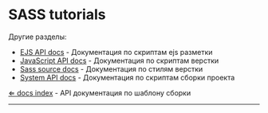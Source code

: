 # SASS tutorials

Другие разделы:

- [EJS API docs](../ejs/index.html) - Документация по скриптам ejs разметки
- [JavaScript API docs](../js/index.html) - Документация по скриптам верстки
- [Sass source docs](../sassdoc/index.html) - Документация по стилям верстки
- [System API docs](../system/index.html) - Документация по скриптам сборки проекта


[⇐ docs index](../index.html) - API документация по шаблону сборки

---
